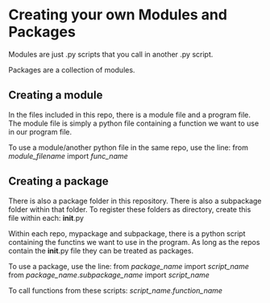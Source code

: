 # Creating your own Modules and Packages
Modules are just .py scripts that you call in another .py script.

Packages are a collection of modules.

## Creating a module
In the files included in this repo, there is a module file and a program file. The module file is simply a python file containing a function we want to use in our program file.

To use a module/another python file in the same repo, use the line:
from *module_filename* import *func_name*

## Creating a package
There is also a package folder in this repository. There is also a subpackage folder within that folder.
To register these folders as directory, create this file within each:
__init__.py

Within each repo, mypackage and subpackage, there is a python script containing the functins we want to use in the program. As long as the repos contain the __init__.py file they can be treated as packages.

To use a package, use the line:
from *package_name* import *script_name*
from *package_name*.*subpackage_name* import *script_name*

To call functions from these scripts:
*script_name*.*function_name*